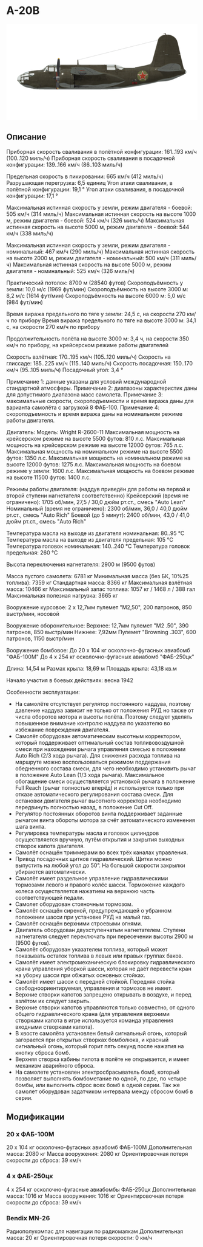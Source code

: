 # A-20B

![a20b](../images/a20b.png)

## Описание

Приборная скорость сваливания в полётной конфигурации: 161..193 км/ч (100..120 миль/ч)
Приборная скорость сваливания в посадочной конфигурации: 139..166 км/ч (86..103 миль/ч)

Предельная скорость в пикировании: 665 км/ч (412 миль/ч)
Разрушающая перегрузка: 6,5 единиц
Угол атаки сваливания, в полётной конфигурации: 19,1 °
Угол атаки сваливания, в посадочной конфигурации: 17,1 °

Максимальная истинная скорость у земли, режим двигателя - боевой: 505 км/ч (314 миль/ч)
Максимальная истинная скорость на высоте 1000 м, режим двигателя - боевой: 524 км/ч (326 миль/ч)
Максимальная истинная скорость на высоте 5000 м, режим двигателя - боевой: 544 км/ч (338 миль/ч)

Максимальная истинная скорость у земли, режим двигателя - номинальный: 467 км/ч (290 миль/ч)
Максимальная истинная скорость на высоте 2000 м, режим двигателя - номинальный: 500 км/ч (311 миль/ч)
Максимальная истинная скорость на высоте 5000 м, режим двигателя - номинальный: 525 км/ч (326 миль/ч)

Практический потолок: 8700 м (28540 футов)
Скороподъёмность у земли: 10,0 м/с (1969 фут/мин)
Скороподъёмность на высоте 3000 м: 8,2 м/с (1614 фут/мин)
Скороподъёмность на высоте 6000 м: 5,0 м/с (984 фут/мин)

Время виража предельного по тяге у земли: 24,5 с, на скорости 270 км/ч по прибору
Время виража предельного по тяге на высоте 3000 м: 34,1 с, на скорости 270 км/ч по прибору

Продолжительность полёта на высоте 3000 м: 3,4 ч, на скорости 350 км/ч по прибору, на крейсерском режиме работы двигателей 

Скорость взлётная: 170..195 км/ч (105..120 миль/ч)
Скорость на глиссаде: 185..225 км/ч (115..140 миль/ч)
Скорость посадочная: 150..170 км/ч (95..105 миль/ч)
Посадочный угол: 3,4 °

Примечание 1: данные указаны для условий международной стандартной атмосферы.
Примечание 2: диапазоны характеристик даны для допустимого диапазона масс самолета.
Примечание 3: максимальные скорости, скороподъемности и время виража даны для варианта самолёта с загрузкой 8 ФАБ-100.
Примечание 4: скороподъемность и время виража даны на номинальном режиме работы двигателя.

Двигатель:
Модель: Wright R-2600-11
Максимальная мощность на крейсерском режиме на высоте 5500 футов: 810 л.с.
Максимальная мощность на крейсерском режиме на высоте 12000 футов: 765 л.с.
Максимальная мощность на номинальном режиме на высоте 5500 футов: 1350 л.с.
Максимальная мощность на номинальном режиме на высоте 12000 футов: 1275 л.с.
Максимальная мощность на боевом режиме у земли: 1600 л.с.
Максимальная мощность на боевом режиме на высоте 11500 футов: 1400 л.с.

Режимы работы двигателя:
(наддув приведён для работы на первой и второй ступени нагнетателя соответственно)
Крейсерский (время не ограничено): 1705 об/мин, 27,5 / 30,0 дюйм рт.ст., смесь "Auto Lean" 
Номинальный (время не ограничено): 2300 об/мин, 36,0 / 40,0 дюйм рт.ст., смесь "Auto Rich" 
Боевой (до 5 минут): 2400 об/мин, 43,0 / 41,0 дюйм рт.ст., смесь "Auto Rich" 

Температура масла на выходе из двигателя номинальная: 80..95 °С
Температура масла на выходе из двигателя предельная: 105 °С
Температура головок номинальная: 140..240 °С
Температура головок предельная: 260 °С

Высота переключения нагнетателя: 2900 м (9500 футов)

Масса пустого самолета: 6781 кг
Минимальная масса (без БК, 10%25 топлива): 7359 кг
Стандартная масса: 8366 кг
Максимальная взлётная масса: 10466 кг
Максимальный запас топлива: 1057 кг / 1468 л / 388 гал
Максимальная полезная нагрузка: 3665 кг

Вооружение курсовое:
2 x 12,7мм пулемет "M2,50", 200 патронов, 850 выстр/мин, носовой

Вооружение оборонительное:
Верхнее: 12,7мм пулемет "M2 .50", 390 патронов, 850 выстр/мин
Нижнее: 7,92мм Пулемет "Browning .303", 600 патронов, 1150 выстр/мин

Вооружение бомбовое:
До 20 x 104 кг осколочно-фугасных авиабомб "ФАБ-100М"
До 4 x 254 кг осколочно-фугасных авиабомб "ФАБ-250цк"

Длина: 14,54 м
Размах крыла: 18,69 м
Площадь крыла: 43,18 кв.м

Начало участия в боевых действиях: весна 1942

Особенности эксплуатации:
- На самолёте отсутствует регулятор постоянного наддува, поэтому давление наддува зависит не только от положения РУД но также от числа оборотов мотора и высоты полёта. Поэтому следует уделять повышенное внимание контролю наддува по указателю во избежание повреждения двигателя.
- Самолёт оборудован автоматическим высотным корректором, который поддерживает оптимальный состав топливовоздушной смеси при нахождении рычага управления смесью в положении Auto Rich (2/3 хода рычага). Для снижения расхода топлива на маршруте можно воспользоваться режимом поддержания обедненного состава смеси, для чего необходимо установить рычаг в положение Auto Lean (1/3 хода рычага). Максимальное обогащение смеси осуществляется установкой рычага в положение Full Reach (рычаг полностью вперёд) и используется только при отказе автоматического регулирования состава смеси. Для остановки двигателя рычаг высотного корректора необходимо передвинуть полностью назад, в положение Cut Off.
- Регулятор постоянных оборотов винта поддерживает заданные рычагом винта обороты мотора за счёт автоматического изменения шага винта.
- Регулировка температуры масла и головок цилиндров осуществляется вручную, путём открытия и закрытия выходных створок капота двигателя.
- Самолёт оснащён триммерами во всех трёх каналах управления.
- Привод посадочных щитков гидравлический. Щитки можно выпустить на любой угол до 50°. На большой скорости закрылки убираются автоматически.
- Самолёт имеет раздельное управление гидравлическими тормозами левого и правого колёс шасси. Торможение каждого колеса осуществляется нажатием на верхнюю часть соответствующей педали.
- Самолет оборудован стояночным тормозом.
- Самолёт оснащён сиреной, предупреждающей о убранном положении шасси при установке РУД на малый газ. 
- Самолёт оснащён верхними строевыми огнями.
- Двигатель оборудован двухступенчатым нагнетателем. Ступени нагнетателя следует переключать при пересечении высоты 2900 м (9500 футов).
- Самолёт оборудован указателем топлива, который может показывать остаток топлива в левых или правых группах баков.
- Самолёт имеет электромеханическую блокировку гидравлического крана управления уборкой шасси, которая не даёт перевести кран на уборку шасси при обжатых основных стойках.
- Самолёт имеет шасси с передней стойкой. Передняя стойка свободноориентируемая, управления и тормозов не имеет.
- Верхние створки капотов запрещено открывать в воздухе, и перед взлётом их следует закрыть.
- Верхние створки капотов управляются только совместно, от одного общего гидравлического крана (для управления верхними створками капота в игре используется команда управления входными створками капота).
- В хвосте самолёта установлен белый сигнальный огонь, который загорается при открытых створках бомболюка, и красный сигнальный огонь, который горит пять секунд после нажатия на кнопку сброса бомб.
- Верхняя створка кабины пилота в полёте не открывается, и имеет механизм аварийного сброса.
- На самолете установлен электросбрасыватель бомб, который позволяет выполнять бомбометание по одной, по две, по четыре бомбы, или выполнить сброс всех бомб в одной серии. Так же самолет оборудован задатчиком интервала между сбросом бомб в серии.

## Модификации


### 20 x ФАБ-100М

20 x 104 кг осколочно-фугасных авиабомб ФАБ-100М
Дополнительная масса: 2080 кг
Масса вооружения: 2080 кг
Ориентировочная потеря скорости до сброса: 39 км/ч


### 4 x ФАБ-250цк

4 x 254 кг осколочно-фугасные авиабомбы ФАБ-250цк
Дополнительная масса: 1016 кг
Масса вооружения: 1016 кг
Ориентировочная потеря скорости до сброса: 39 км/ч


### Bendix MN-26

Радиополукомпас для навигации по радиомаякам
Дополнительная масса: 20 кг
Ориентировочная потеря скорости: 0 км/ч